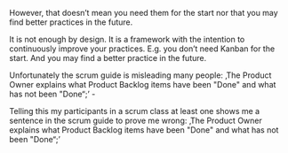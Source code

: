 However, that doesn’t mean you need them for the start nor that you may find better practices in the future.

It is not enough by design. It is a framework with the intention to continuously improve your practices. E.g. you don’t need Kanban for the start. And you may find a better practice in the future.

Unfortunately the scrum guide is misleading many people: ‚The Product Owner explains what Product Backlog items have been "Done" and what has not been "Done“;’ - 

Telling this my participants in a scrum class at least one shows me a sentence in the scrum guide to prove me wrong: ‚The Product Owner explains what Product Backlog items have been "Done" and what has not been "Done“;’